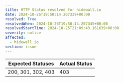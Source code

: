 ```yaml
---
title: HTTP Status resolved for hidewall.io
date: 2024-10-26T19:50:14.207339+00:00
resolved: True
resolvedWhen: 2024-10-26T19:50:14.207345+00:00
resolvedStartTime: 2024-10-25T21:09:43.161639+00:00
severity: notice
affected:
  - hidewall.io
section: issue
---
```


| Expected Statuses | Actual Status  |
|-------------------|----------------|
| 200, 301, 302, 403 | 403 |
